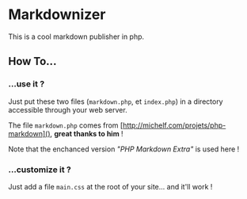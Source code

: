 Markdownizer
============

This is a cool markdown publisher in php.

How To...
---------

### ...use it ?

Just put these two files (`markdown.php`,  et `index.php`) in a directory accessible through your web server.

The file `markdown.php` comes from [http://michelf.com/projets/php-markdown](), __great thanks to him__ !

Note that the enchanced version _"PHP Markdown Extra"_ is used here !

### ...customize it ?

Just add a file `main.css` at the root of your site... and it'll work !
